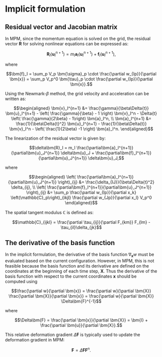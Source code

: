 # Implicit formulation

## Residual vector and Jacobian matrix

In MPM, since the momentum equation is solved on the grid, the residual vector $\bm{R}$ for solving nonlinear equations can be expressed as:

```math
\bm{R}_I(\bm{u}_I^{n+1}) = m_I \bm{a}_I(\bm{u}_I^{n+1}) + \bm{f}_I(\bm{u}_I^{n+1}),
```

where

```math
\bm{f}_I
= \sum_p V_p \bm{\sigma}_p \cdot \frac{\partial w_{Ip}}{\partial \bm{x}}
= \sum_p V_p^0 \bm{\tau}_p \cdot \frac{\partial w_{Ip}}{\partial \bm{x}}.
```

Using the Newmark-$\beta$ method, the grid velocity and acceleration can be written as:

```math
\begin{aligned}
\bm{v}_I^{n+1} &= \frac{\gamma}{\beta\Delta{t}} \bm{u}_I^{n+1} - \left( \frac{\gamma}{\beta} - 1 \right) \bm{v}_I^n - \Delta{t} \left( \frac{\gamma}{2\beta} - 1\right) \bm{a}_I^n, \\
\bm{a}_I^{n+1} &= \frac{1}{\beta\Delta{t}^2} \bm{u}_I^{n+1} - \frac{1}{\beta\Delta{t}} \bm{v}_I^n - \left( \frac{1}{2\beta} -1 \right) \bm{a}_I^n.
\end{aligned}
```

The linearization of the residual vector is given by:

```math
\delta\bm{R}_I = m_I \frac{\partial\bm{a}_I^{n+1}}{\partial\bm{u}_J^{n+1}} \delta\bm{u}_J + \frac{\partial\bm{f}_I^{n+1}}{\partial\bm{u}_J^{n+1}} \delta\bm{u}_J,
```

where

```math
\begin{aligned}
\left( \frac{\partial\bm{a}_I^{n+1}}{\partial\bm{u}_J^{n+1}} \right)_{ij} &= \frac{\delta_{IJ}}{\beta\Delta{t}^2} \delta_{ij}, \\
\left( \frac{\partial\bm{f}_I^{n+1}}{\partial\bm{u}_J^{n+1}} \right)_{ij} &= \sum_p \frac{\partial w_{Ip}}{\partial x_k} \left(\mathbb{C}_p\right)_{ikjl} \frac{\partial w_{Jp}}{\partial x_l} V_p^0
\end{aligned}
```

The spatial tangent modulus $\mathbb{C}$ is defined as:

```math
\mathbb{C}_{ijkl} = \frac{\partial \tau_{ij}}{\partial F_{km}} F_{lm} - \tau_{il}\delta_{jk}
```

## The derivative of the basis function

In the implicit formulation, the derivative of the basis function $\nabla_{\bm{x}}w$ must be evaluated based on the current configuration.
However, in MPM, this is not feasible because the basis function and its derivative are defined on the coordinates at the beginning of each time step, $\bm{X}$.
Thus the derivative of the basis function with respect to the current coordinates $\bm{x}$ should be computed using

```math
\frac{\partial w}{\partial \bm{x}}
= \frac{\partial w}{\partial \bm{X}} \frac{\partial \bm{X}}{\partial \bm{x}}
= \frac{\partial w}{\partial \bm{X}} \Delta\bm{F}^{-1}
```

where

```math
\Delta\bm{F}
= \frac{\partial \bm{x}}{\partial \bm{X}}
= \bm{I} + \frac{\partial \bm{u}}{\partial \bm{X}}.
```

This relative deformation gradient $\Delta\bm{F}$ is typically used to update the deformation gradient in MPM:

```math
\bm{F} = \Delta\bm{F} \bm{F}^n.
```

